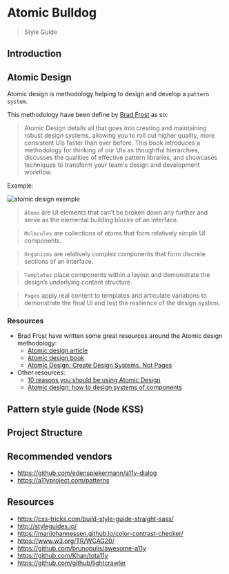 # Atomic Bulldog

> Style Guide

## Introduction

## Atomic Design

Atomic design is methodology helping to design and develop a `pattern system`.

This methodology have been define by [Brad Frost](http://bradfrost.com/) as so:

> Atomic Design details all that goes into creating and maintaining robust design systems, allowing you to roll out higher quality, more consistent UIs faster than ever before. This book introduces a methodology for thinking of our UIs as thoughtful hierarchies, discusses the qualities of effective pattern libraries, and showcases techniques to transform your team's design and development workflow.

Example:

![atomic design exemple](http://atomicdesign.bradfrost.com/images/content/instagram-atomic.png)

> `Atoms` are UI elements that can’t be broken down any further and serve as the elemental building blocks of an interface.

> `Molecules` are collections of atoms that form relatively simple UI components.

> `Organisms` are relatively complex components that form discrete sections of an interface.

> `Templates` place components within a layout and demonstrate the design’s underlying content structure.

> `Pages` apply real content to templates and articulate variations to demonstrate the final UI and test the resilience of the design system.

### Resources

* Brad Frost have written some great resources around the Atomic design methodology:
  * [Atomic design article](http://bradfrost.com/blog/post/atomic-web-design/)
  * [Atomic design book](http://atomicdesign.bradfrost.com/)
  * [Atomic Design: Create Design Systems, Not Pages](https://www.youtube.com/watch?v=wcAl0VXYBGE)
* Other resources:
  * [10 reasons you should be using Atomic Design](https://www.creativebloq.com/web-design/10-reasons-you-should-be-using-atomic-design-61620771)
  * [Atomic design: how to design systems of components](https://uxdesign.cc/atomic-design-how-to-design-systems-of-components-ab41f24f260e)

## Pattern style guide (Node KSS)

## Project Structure

## Recommended vendors

* https://github.com/edenspiekermann/a11y-dialog
* https://a11yproject.com/patterns

## Resources

* https://css-tricks.com/build-style-guide-straight-sass/
* http://styleguides.io/
* https://marijohannessen.github.io/color-contrast-checker/
* https://www.w3.org/TR/WCAG20/
* https://github.com/brunopulis/awesome-a11y
* https://github.com/Khan/tota11y
* https://github.com/github/lightcrawler